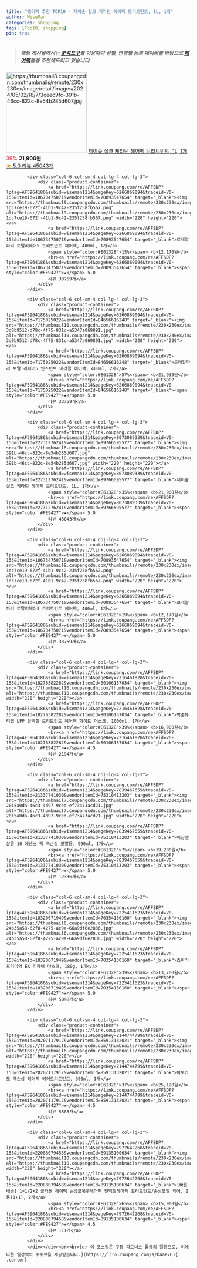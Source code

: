 ```yaml
---
title: "헤어팩 추천 TOP10 - 제이숲 실크 케라틴 헤어팩 트리트먼트, 1L, 1개"
author: WiseMan
categories: shopping
tags: [Top10, shopping]
pin: true
---
```


> ##### 해당 게시물에서는 [**분석도구**](https://itemscout.io/)를 이용하여 **성별**, **연령별** 등의 데이터를 바탕으로 [**헤어팩**](https://link.coupang.com/a/baae76)들을 추천해드리고 있습니다.
<div class="container"><div class="row">
            <div class="col-6 col-sm-4 col-lg-4 col-lg-3">
                <div class="product-container">
                    <a href="https://link.coupang.com/re/AFFSDP?lptag=AF5964186&subid=wiseman1214&pageKey=8073089339&traceid=V0-153&itemId=22731276241&vendorItemId=89766595577" target="_blank"><img src="https://thumbnail8.coupangcdn.com/thumbnails/remote/230x230ex/image/retail/images/2024/05/02/18/7/3ceec9fc-391b-46cc-822c-8e54b285d607.jpg" alt="https://thumbnail8.coupangcdn.com/thumbnails/remote/230x230ex/image/retail/images/2024/05/02/18/7/3ceec9fc-391b-46cc-822c-8e54b285d607.jpg" width="220" height="220"></a>
                    <a href="https://link.coupang.com/re/AFFSDP?lptag=AF5964186&subid=wiseman1214&pageKey=8073089339&traceid=V0-153&itemId=22731276241&vendorItemId=89766595577" target="_blank">제이숲 실크 케라틴 헤어팩 트리트먼트, 1L, 1개</a>
                    <span style="color:#E61328">39%</span> <b>21,900원</b>
                    <br><a href="https://link.coupang.com/re/AFFSDP?lptag=AF5964186&subid=wiseman1214&pageKey=8073089339&traceid=V0-153&itemId=22731276241&vendorItemId=89766595577" target="_blank"><span style="color:#FE9427">★</span> 5.0
                    리뷰 45043개</a>
                </div>
            </div>
            
            <div class="col-6 col-sm-4 col-lg-4 col-lg-3">
                <div class="product-container">
                    <a href="https://link.coupang.com/re/AFFSDP?lptag=AF5964186&subid=wiseman1214&pageKey=6266869094&traceid=V0-153&itemId=18673475071&vendorItemId=70893547654" target="_blank"><img src="https://thumbnail9.coupangcdn.com/thumbnails/remote/230x230ex/image/retail/images/8332805279810674-1dc7ce19-672f-41b1-9c42-235f258fb567.png" alt="https://thumbnail9.coupangcdn.com/thumbnails/remote/230x230ex/image/retail/images/8332805279810674-1dc7ce19-672f-41b1-9c42-235f258fb567.png" width="220" height="220"></a>
                    <a href="https://link.coupang.com/re/AFFSDP?lptag=AF5964186&subid=wiseman1214&pageKey=6266869094&traceid=V0-153&itemId=18673475071&vendorItemId=70893547654" target="_blank">로레알파리 토탈리페어5 트리트먼트 헤어팩, 400ml, 1개</a>
                    <span style="color:#E61328">15%</span> <b>12,170원</b>
                    <br><a href="https://link.coupang.com/re/AFFSDP?lptag=AF5964186&subid=wiseman1214&pageKey=6266869094&traceid=V0-153&itemId=18673475071&vendorItemId=70893547654" target="_blank"><span style="color:#FE9427">★</span> 5.0
                    리뷰 33759개</a>
                </div>
            </div>
            
            <div class="col-6 col-sm-4 col-lg-4 col-lg-3">
                <div class="product-container">
                    <a href="https://link.coupang.com/re/AFFSDP?lptag=AF5964186&subid=wiseman1214&pageKey=6266869094&traceid=V0-153&itemId=7175025022&vendorItemId=84656616248" target="_blank"><img src="https://thumbnail10.coupangcdn.com/thumbnails/remote/230x230ex/image/retail/images/1169197286206050-3d0b9512-d78c-4f75-831c-a5347a069891.jpg" alt="https://thumbnail10.coupangcdn.com/thumbnails/remote/230x230ex/image/retail/images/1169197286206050-3d0b9512-d78c-4f75-831c-a5347a069891.jpg" width="220" height="220"></a>
                    <a href="https://link.coupang.com/re/AFFSDP?lptag=AF5964186&subid=wiseman1214&pageKey=6266869094&traceid=V0-153&itemId=7175025022&vendorItemId=84656616248" target="_blank">로레알파리 토탈 리페어5 인스턴트 미라클 헤어팩, 400ml, 2개</a>
                    <span style="color:#E61328">57%</span> <b>21,930원</b>
                    <br><a href="https://link.coupang.com/re/AFFSDP?lptag=AF5964186&subid=wiseman1214&pageKey=6266869094&traceid=V0-153&itemId=7175025022&vendorItemId=84656616248" target="_blank"><span style="color:#FE9427">★</span> 5.0
                    리뷰 33759개</a>
                </div>
            </div>
            
            <div class="col-6 col-sm-4 col-lg-4 col-lg-3">
                <div class="product-container">
                    <a href="https://link.coupang.com/re/AFFSDP?lptag=AF5964186&subid=wiseman1214&pageKey=8073089339&traceid=V0-153&itemId=22731276241&vendorItemId=89766595577" target="_blank"><img src="https://thumbnail8.coupangcdn.com/thumbnails/remote/230x230ex/image/retail/images/2024/05/02/18/7/3ceec9fc-391b-46cc-822c-8e54b285d607.jpg" alt="https://thumbnail8.coupangcdn.com/thumbnails/remote/230x230ex/image/retail/images/2024/05/02/18/7/3ceec9fc-391b-46cc-822c-8e54b285d607.jpg" width="220" height="220"></a>
                    <a href="https://link.coupang.com/re/AFFSDP?lptag=AF5964186&subid=wiseman1214&pageKey=8073089339&traceid=V0-153&itemId=22731276241&vendorItemId=89766595577" target="_blank">제이숲 실크 케라틴 헤어팩 트리트먼트, 1L, 1개</a>
                    <span style="color:#E61328">35%</span> <b>21,900원</b>
                    <br><a href="https://link.coupang.com/re/AFFSDP?lptag=AF5964186&subid=wiseman1214&pageKey=8073089339&traceid=V0-153&itemId=22731276241&vendorItemId=89766595577" target="_blank"><span style="color:#FE9427">★</span> 5.0
                    리뷰 45043개</a>
                </div>
            </div>
            
            <div class="col-6 col-sm-4 col-lg-4 col-lg-3">
                <div class="product-container">
                    <a href="https://link.coupang.com/re/AFFSDP?lptag=AF5964186&subid=wiseman1214&pageKey=6266869094&traceid=V0-153&itemId=18673475071&vendorItemId=70893547654" target="_blank"><img src="https://thumbnail9.coupangcdn.com/thumbnails/remote/230x230ex/image/retail/images/8332805279810674-1dc7ce19-672f-41b1-9c42-235f258fb567.png" alt="https://thumbnail9.coupangcdn.com/thumbnails/remote/230x230ex/image/retail/images/8332805279810674-1dc7ce19-672f-41b1-9c42-235f258fb567.png" width="220" height="220"></a>
                    <a href="https://link.coupang.com/re/AFFSDP?lptag=AF5964186&subid=wiseman1214&pageKey=6266869094&traceid=V0-153&itemId=18673475071&vendorItemId=70893547654" target="_blank">로레알파리 토탈리페어5 트리트먼트 헤어팩, 400ml, 1개</a>
                    <span style="color:#E61328">19%</span> <b>12,170원</b>
                    <br><a href="https://link.coupang.com/re/AFFSDP?lptag=AF5964186&subid=wiseman1214&pageKey=6266869094&traceid=V0-153&itemId=18673475071&vendorItemId=70893547654" target="_blank"><span style="color:#FE9427">★</span> 5.0
                    리뷰 33759개</a>
                </div>
            </div>
            
            <div class="col-6 col-sm-4 col-lg-4 col-lg-3">
                <div class="product-container">
                    <a href="https://link.coupang.com/re/AFFSDP?lptag=AF5964186&subid=wiseman1214&pageKey=7216461828&traceid=V0-153&itemId=18276382282&vendorItemId=80106157034" target="_blank"><img src="https://thumbnail10.coupangcdn.com/thumbnails/remote/230x230ex/image/rs_quotation_api/zkuv3meb/0b85c61adb704399a518287ad7c8cbde.jpg" alt="https://thumbnail10.coupangcdn.com/thumbnails/remote/230x230ex/image/rs_quotation_api/zkuv3meb/0b85c61adb704399a518287ad7c8cbde.jpg" width="220" height="220"></a>
                    <a href="https://link.coupang.com/re/AFFSDP?lptag=AF5964186&subid=wiseman1214&pageKey=7216461828&traceid=V0-153&itemId=18276382282&vendorItemId=80106157034" target="_blank">박준뷰티랩 LPP 단백질 트리트먼트 헤어팩 화이트 머스크, 1000ml, 1개</a>
                    <span style="color:#E61328">39%</span> <b>16,900원</b>
                    <br><a href="https://link.coupang.com/re/AFFSDP?lptag=AF5964186&subid=wiseman1214&pageKey=7216461828&traceid=V0-153&itemId=18276382282&vendorItemId=80106157034" target="_blank"><span style="color:#FE9427">★</span> 4.5
                    리뷰 2194개</a>
                </div>
            </div>
            
            <div class="col-6 col-sm-4 col-lg-4 col-lg-3">
                <div class="product-container">
                    <a href="https://link.coupang.com/re/AFFSDP?lptag=AF5964186&subid=wiseman1214&pageKey=7839467659&traceid=V0-153&itemId=21337741030&vendorItemId=75310413203" target="_blank"><img src="https://thumbnail7.coupangcdn.com/thumbnails/remote/230x230ex/image/retail/images/702409453733054-2015a0da-46c3-4d97-9ced-ef73473acd21.jpg" alt="https://thumbnail7.coupangcdn.com/thumbnails/remote/230x230ex/image/retail/images/702409453733054-2015a0da-46c3-4d97-9ced-ef73473acd21.jpg" width="220" height="220"></a>
                    <a href="https://link.coupang.com/re/AFFSDP?lptag=AF5964186&subid=wiseman1214&pageKey=7839467659&traceid=V0-153&itemId=21337741030&vendorItemId=75310413203" target="_blank">미쟝센 살롱 10 에센스 팩 극손상 모발용, 990ml, 1개</a>
                    <span style="color:#E61328">7%</span> <b>19,200원</b>
                    <br><a href="https://link.coupang.com/re/AFFSDP?lptag=AF5964186&subid=wiseman1214&pageKey=7839467659&traceid=V0-153&itemId=21337741030&vendorItemId=75310413203" target="_blank"><span style="color:#FE9427">★</span> 5.0
                    리뷰 12336개</a>
                </div>
            </div>
            
            <div class="col-6 col-sm-4 col-lg-4 col-lg-3">
                <div class="product-container">
                    <a href="https://link.coupang.com/re/AFFSDP?lptag=AF5964186&subid=wiseman1214&pageKey=7225411623&traceid=V0-153&itemId=18320671949&vendorItemId=70354130160" target="_blank"><img src="https://thumbnail6.coupangcdn.com/thumbnails/remote/230x230ex/image/retail/images/2978052186663076-24b35a58-62f8-4275-ac9a-66a9df6e2836.jpg" alt="https://thumbnail6.coupangcdn.com/thumbnails/remote/230x230ex/image/retail/images/2978052186663076-24b35a58-62f8-4275-ac9a-66a9df6e2836.jpg" width="220" height="220"></a>
                    <a href="https://link.coupang.com/re/AFFSDP?lptag=AF5964186&subid=wiseman1214&pageKey=7225411623&traceid=V0-153&itemId=18320671949&vendorItemId=70354130160" target="_blank">츠바키 프리미엄 EX 리페어 마스크, 180g, 1개</a>
                    <span style="color:#E61328">39%</span> <b>13,700원</b>
                    <br><a href="https://link.coupang.com/re/AFFSDP?lptag=AF5964186&subid=wiseman1214&pageKey=7225411623&traceid=V0-153&itemId=18320671949&vendorItemId=70354130160" target="_blank"><span style="color:#FE9427">★</span> 5.0
                    리뷰 5098개</a>
                </div>
            </div>
            
            <div class="col-6 col-sm-4 col-lg-4 col-lg-3">
                <div class="product-container">
                    <a href="https://link.coupang.com/re/AFFSDP?lptag=AF5964186&subid=wiseman1214&pageKey=2144744799&traceid=V0-153&itemId=20207117912&vendorItemId=85913132021" target="_blank"><img src="https://thumbnail6.coupangcdn.com/thumbnails/remote/230x230ex/image/vendor_inventory/97fe/4a2ee9b06553a671d4f38a28ef7529c4fc2e1b689766d68ce9b35291511e.jpg" alt="https://thumbnail6.coupangcdn.com/thumbnails/remote/230x230ex/image/vendor_inventory/97fe/4a2ee9b06553a671d4f38a28ef7529c4fc2e1b689766d68ce9b35291511e.jpg" width="220" height="220"></a>
                    <a href="https://link.coupang.com/re/AFFSDP?lptag=AF5964186&subid=wiseman1214&pageKey=2144744799&traceid=V0-153&itemId=20207117912&vendorItemId=85913132021" target="_blank">아보카모 극손상 헤어팩 헤어트리트먼트, 300ml, 1개</a>
                    <span style="color:#E61328">37%</span> <b>25,120원</b>
                    <br><a href="https://link.coupang.com/re/AFFSDP?lptag=AF5964186&subid=wiseman1214&pageKey=2144744799&traceid=V0-153&itemId=20207117912&vendorItemId=85913132021" target="_blank"><span style="color:#FE9427">★</span> 4.5
                    리뷰 5583개</a>
                </div>
            </div>
            
            <div class="col-6 col-sm-4 col-lg-4 col-lg-3">
                <div class="product-container">
                    <a href="https://link.coupang.com/re/AFFSDP?lptag=AF5964186&subid=wiseman1214&pageKey=7972642268&traceid=V0-153&itemId=22088079458&vendorItemId=89135100634" target="_blank"><img src="https://thumbnail10.coupangcdn.com/thumbnails/remote/230x230ex/image/vendor_inventory/750c/f933f51dff1b4e7415de482cdcd971d7b21410abf99b88df2b47a1b624dc.jpg" alt="https://thumbnail10.coupangcdn.com/thumbnails/remote/230x230ex/image/vendor_inventory/750c/f933f51dff1b4e7415de482cdcd971d7b21410abf99b88df2b47a1b624dc.jpg" width="220" height="220"></a>
                    <a href="https://link.coupang.com/re/AFFSDP?lptag=AF5964186&subid=wiseman1214&pageKey=7972642268&traceid=V0-153&itemId=22088079458&vendorItemId=89135100634" target="_blank">[빠른배송] 1+1/2+2 콜라겐 헤어팩 손상모복구헤어팩 단백질헤어팩 트리트먼트/손상모발 케어, 2통(1+1), 2개</a>
                    <span style="color:#E61328">65%</span> <b>15,900원</b>
                    <br><a href="https://link.coupang.com/re/AFFSDP?lptag=AF5964186&subid=wiseman1214&pageKey=7972642268&traceid=V0-153&itemId=22088079458&vendorItemId=89135100634" target="_blank"><span style="color:#FE9427">★</span> 4.5
                    리뷰 111개</a>
                </div>
            </div>
            </div></div><br><br>[👉 이 포스팅은 쿠팡 파트너스 활동의 일환으로, 이에 따른 일정액의 수수료를 제공받습니다.](https://link.coupang.com/a/baae76){: .center}
